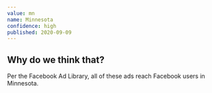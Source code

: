 ```yaml
---
value: mn
name: Minnesota
confidence: high
published: 2020-09-09
---
```


## Why do we think that?

Per the Facebook Ad Library, all of these ads reach Facebook users in Minnesota.
